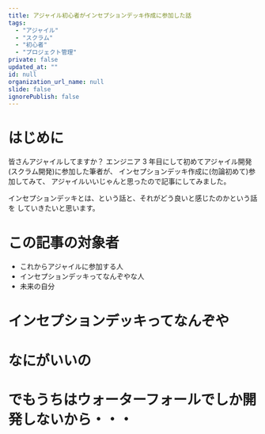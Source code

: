 ```yaml
---
title: アジャイル初心者がインセプションデッキ作成に参加した話
tags:
  - "アジャイル"
  - "スクラム"
  - "初心者"
  - "プロジェクト管理"
private: false
updated_at: ""
id: null
organization_url_name: null
slide: false
ignorePublish: false
---
```


# はじめに

皆さんアジャイルしてますか？
エンジニア 3 年目にして初めてアジャイル開発(スクラム開発)に参加した筆者が、
インセプションデッキ作成に(勿論初めて)参加してみて、
アジャイルいいじゃんと思ったので記事にしてみました。

インセプションデッキとは、という話と、それがどう良いと感じたのかという話を
していきたいと思います。

# この記事の対象者

- これからアジャイルに参加する人
- インセプションデッキってなんぞやな人
- 未来の自分

# インセプションデッキってなんぞや

# なにがいいの

# でもうちはウォーターフォールでしか開発しないから・・・
